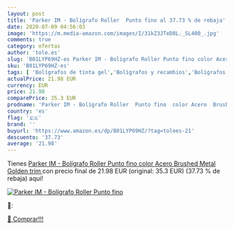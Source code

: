 ```yaml
---
layout: post
title: 'Parker IM - Bolígrafo Roller  Punto fino al 37.73 % de rebaja'
date: 2020-07-09 04:56:03
image: 'https://m.media-amazon.com/images/I/31kZ3JTeD8L._SL400_.jpg'
comments: true
category: ofertas
author: 'tole.es'
slug: 'B01LYP69HZ-es Parker IM - Bolígrafo Roller Punto fino color Acero...'
sku: 'B01LYP69HZ-es'
tags: [ 'Bolígrafos de tinta gel','Bolígrafos y recambios','Bolígrafos, lápices y útiles de escritura','Oficina y papelería','Recambios para bolígrafos y plumas','bolígrafo', ]
actualPrice: 21.98 EUR
currency: EUR
price: 21.98
comparePrice: 35.3 EUR
prodname: 'Parker IM - Bolígrafo Roller  Punto fino  color Acero  Brushed Metal Golden trim '
country: 'es'
flag: '🇪🇸'
brand: ''
buyurl: 'https://www.amazon.es/dp/B01LYP69HZ/?tag=tolees-21'
descuento: '37.73'
average: '21.98'
---
```


Tienes [Parker IM - Bolígrafo Roller  Punto fino  color Acero  Brushed Metal Golden trim ](https://www.amazon.es/dp/B01LYP69HZ/?tag=tolees-21) con precio final de  21.98 EUR (original: 35.3 EUR) (37.73 %  de rebaja) aqui!

[![Parker IM - Bolígrafo Roller  Punto fino](https://m.media-amazon.com/images/I/31kZ3JTeD8L._SL400_.jpg)](https://www.amazon.es/dp/B01LYP69HZ/?tag=tolees-21)

🔎:


[🛒 Comprar!!!](https://www.amazon.es/dp/B01LYP69HZ/?tag=tolees-21)
